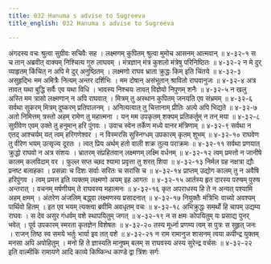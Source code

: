 ```yaml
---
title: 032 Hanuma s advise to Sugreeva
title_english: 032 Hanuma s advise to Sugreeva

---
```

<div class="audioEmbed"  caption="श्रीराम-हरिसीताराममूर्ति-घनपाठिभ्यां वचनम्" src="https://archive.org/download/Ramayana-recitation-Sriram-harisItArAmamUrti-Ghanapaati-v2/Kanda_4/Kanda_4_KSK-032-Hanumatha_Sugreeva_Bodhanam.mp3"></div>
अंगदस्य वचः श्रुत्वा सुग्रीवः सचिवैः सह ।  
लक्ष्मणम् कुपितम् श्रुत्वा मुमोच आसनम् आत्मवान् ॥ ४-३२-१  
स च तान् अब्रवीत् वाक्यम् निश्चित्य गुरु लाघवम् ।  
मंत्रज्ञान् मंत्र कुशलो मंत्रेषु परिनिष्ठितः ॥ ४-३२-२  
न मे दुर् व्याहृतम् किंचित् न अपि मे दुर् अनुष्ठितम् ।  
लक्ष्मणो राघव भ्राता क्रुद्धः किम् इति चिंतये ॥ ४-३२-३  
असुहृद्भिः मम अमित्रैः नित्यम् अन्तर दर्शिभिः ।  
मम दोषान् असंभूतान् श्रावितो राघवानुजः ॥ ४-३२-४  
अत्र तावत् यथा बुद्धि सर्वैः एव यथा विधि ।  
भावस्य निश्चयः तावत् विज्ञेयो निपुणम् शनैः ॥ ४-३२-५  
न खलु अस्ति मम त्रासो लक्ष्मणान् न अपि राघवात् ।  
मित्रम् तु अस्थान कुपितम् जनयति एव संभ्रमम् ॥ ४-३२-६  
सर्वथा सुकरम् मित्रम् दुष्करम् प्रतिपालनम् ।  
अनित्यत्वात् तु चित्तानाम् प्रीतिः अल्पे अपि भिद्यते ॥ ४-३२-७  
अतो निमित्तम् त्रस्तो अहम् रामेण तु महात्मना ।  
यन् मम उपकृतम् शक्यम् प्रतिकर्तुम् न तन् मया ॥ ४-३२-८  
सुग्रीवेण एवम् उक्ते तु हनुमान् हरि पुंगवः ।  
उवाच स्वेन तर्केण मध्ये वानर मंत्रिणाम् ॥ ४-३२-९  
सर्वथा न एतद् आश्चर्यम् यत् त्वम् हरिगणेश्वर ।  
न विस्मरसि सुस्निग्धम् उपकारम् कृतम् शुभम् ॥ ४-३२-१०  
राघवेण तु वीरेण भयम् उत्सृज्य दूरतः ।  
त्वत् प्रिय अर्थम् हतो वाली शक्र तुल्य पराक्रमः ॥ ४-३२-११  
सर्वथा प्रणयात् क्रुद्धो राघवो न अत्र संशयः ।  
भ्रातरम् संप्रहितवान् लक्ष्मणम् लक्ष्मि वर्धनम् ॥ ४-३२-१२  
त्वम् प्रमत्तो न जानीषे कालम् कलविदाम् वर ।  
फुल्ल सप्त च्छद श्यामा प्रवृत्ता तु शरत् शिवा ॥ ४-३२-१३  
निर्मल ग्रह नक्षत्रा द्यौः प्रनष्ट बलाहका ।  
प्रसन्नाः च दिशः सर्वाः सरितः च सरांसि च ॥ ४-३२-१४  
प्राप्तम् उद्योग कालम् तु न अवैषि हरिपुंगव ।  
त्वम् प्रमत्त इति व्यक्तम् लक्ष्मणो अयम् इह आगतः ॥ ४-३२-१५  
आर्तस्य हृत दारस्य परुषम् पुरुष अन्तरात् ।  
वचनम् मर्षणीयम् ते राघवस्य महात्मनः ॥ ४-३२-१६  
कृत अपराधस्य हि ते न अन्यत् पश्यामि अहम् क्षमम् ।  
अंतरेण अंजलिम् बद्ध्वा लक्ष्मणस्य प्रसादनात् ॥ ४-३२-१७  
नियुक्तैः मंत्रिभिः वाच्यो अवश्यम् पार्थिवो हितम् ।  
इत एव भयम् त्यक्त्वा ब्रवीमि अवधृतम् वचः ॥ ४-३२-१८  
अभिक्रुद्धः समर्थो हि चापम् उद्यम्य राघवः ।  
स देव असुर गंधर्वम् वशे स्थापयितुम् जगत् ॥ ४-३२-१९  
न स क्षमः कोपयितुम् यः प्रसाद्य पुनर् भवेत् ।  
पूर्व उपकारम् स्मरता कृतज्ञेन विशेषतः ॥ ४-३२-२०  
तस्य मूर्ध्ना प्रणम्य त्वम् स पुत्रः स सुहृत् जनः ।  
राजन् तिष्ठ स्व समये भर्तुः भार्या इव तत् वशे ॥ ४-३२-२१  
न राम रामानुज शासनम् त्वया  
कपीन्द्र युक्तम् मनसा अपि अपोहितुम् ।  
मनो हि ते ज्ञास्यति मानुषम् बलम्  
स राघवस्य अस्य सुरेन्द्र वर्चसः ॥ ४-३२-२२  
इति वाल्मीकि रामायणे आदि काव्ये किष्किन्ध काण्डे द्वा त्रिंशः सर्गः